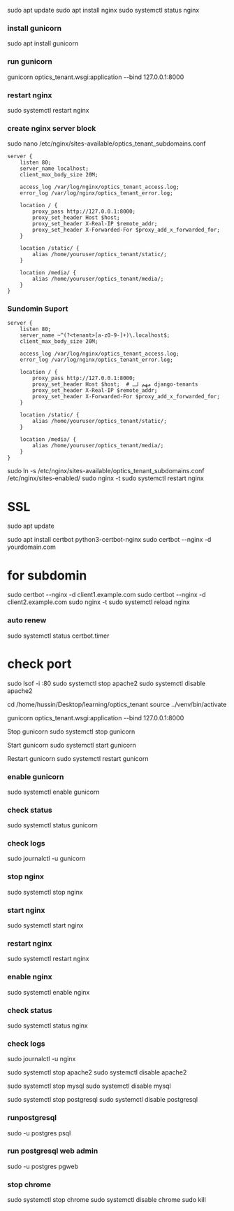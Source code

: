 sudo apt update
sudo apt install nginx
sudo systemctl status nginx

### install gunicorn
sudo apt install gunicorn

### run gunicorn
gunicorn optics_tenant.wsgi:application --bind 127.0.0.1:8000

### restart nginx
sudo systemctl restart nginx

### create nginx server block
sudo nano /etc/nginx/sites-available/optics_tenant_subdomains.conf

```nginx
server {
    listen 80;
    server_name localhost;
    client_max_body_size 20M;

    access_log /var/log/nginx/optics_tenant_access.log;
    error_log /var/log/nginx/optics_tenant_error.log;

    location / {
        proxy_pass http://127.0.0.1:8000;
        proxy_set_header Host $host;
        proxy_set_header X-Real-IP $remote_addr;
        proxy_set_header X-Forwarded-For $proxy_add_x_forwarded_for;
    }

    location /static/ {
        alias /home/youruser/optics_tenant/static/;
    }

    location /media/ {
        alias /home/youruser/optics_tenant/media/;
    }
}

```

### Sundomin Suport
```nginx
server {
    listen 80;
    server_name ~^(?<tenant>[a-z0-9-]+)\.localhost$;
    client_max_body_size 20M;

    access_log /var/log/nginx/optics_tenant_access.log;
    error_log /var/log/nginx/optics_tenant_error.log;

    location / {
        proxy_pass http://127.0.0.1:8000;
        proxy_set_header Host $host;  # مهم لـ django-tenants
        proxy_set_header X-Real-IP $remote_addr;
        proxy_set_header X-Forwarded-For $proxy_add_x_forwarded_for;
    }

    location /static/ {
        alias /home/youruser/optics_tenant/static/;
    }

    location /media/ {
        alias /home/youruser/optics_tenant/media/;
    }
}

```
sudo ln -s /etc/nginx/sites-available/optics_tenant_subdomains.conf /etc/nginx/sites-enabled/
sudo nginx -t
sudo systemctl restart nginx



# SSL
sudo apt update

sudo apt install certbot python3-certbot-nginx
sudo certbot --nginx -d yourdomain.com
# for subdomin
sudo certbot --nginx -d client1.example.com
sudo certbot --nginx -d client2.example.com
sudo nginx -t
sudo systemctl reload nginx
### auto renew
sudo systemctl status certbot.timer

# check port
sudo lsof -i :80
sudo systemctl stop apache2
sudo systemctl disable apache2


cd /home/hussin/Desktop/learning/optics_tenant
source ../venv/bin/activate

gunicorn optics_tenant.wsgi:application --bind 127.0.0.1:8000


Stop gunicorn
sudo systemctl stop gunicorn

Start gunicorn
sudo systemctl start gunicorn

Restart gunicorn
sudo systemctl restart gunicorn

### enable gunicorn
sudo systemctl enable gunicorn

### check status
sudo systemctl status gunicorn

### check logs
sudo journalctl -u gunicorn

### stop nginx
sudo systemctl stop nginx

### start nginx
sudo systemctl start nginx

### restart nginx
sudo systemctl restart nginx

### enable nginx
sudo systemctl enable nginx

### check status
sudo systemctl status nginx

### check logs
sudo journalctl -u nginx


sudo systemctl stop apache2
sudo systemctl disable apache2

sudo systemctl stop mysql
sudo systemctl disable mysql

sudo systemctl stop postgresql
sudo systemctl disable postgresql
### runpostgresql
sudo -u postgres psql
### run postgresql web admin 
sudo -u postgres pgweb

### stop chrome
sudo systemctl stop chrome
sudo systemctl disable chrome
sudo kill <PID>


